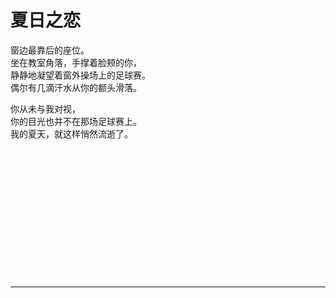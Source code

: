 # 夏日之恋

窗边最靠后的座位。\
坐在教室角落，手撑着脸颊的你，\
静静地凝望着窗外操场上的足球赛。\
偶尔有几滴汗水从你的额头滑落。

你从未与我对视，\
你的目光也并不在那场足球赛上。\
我的夏天，就这样悄然流逝了。
<br>
<br>
<br>
<br>
<br>
<br>
<br>
<br>
<br>
<br>
<br>
<br>
<br>
<br>

---

